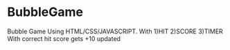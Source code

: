 # BubbleGame
Bubble Game
Using HTML/CSS/JAVASCRIPT.
With 
1)HIT 
2)SCORE 
3)TIMER
With correct hit score gets +10 updated



